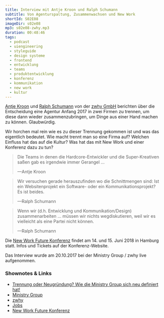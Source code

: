 ```yaml
---
title: Interview mit Antje Kroon und Ralph Schumann
subtitle: Von Agenturspaltung, Zusammenwachsen und New Work
shortId: S02E08
imageDir: s02e08
mp3: s02e08-zwhy.mp3
duration: 00:48:46
tags:
  - podcast
  - uiengineering
  - styleguide
  - design systeme
  - frontend
  - entwicklung
  - teams
  - produktentwicklung
  - konferenz
  - kommunikation
  - new work
  - kultur
---
```

[Antje Kroon](https://www.ministrygroup.de/people/antje-kroon) und [Ralph Schumann](https://www.ministrygroup.de/people/ralph-schumann) von der [zwhy GmbH](https://www.zwhy.de) berichten über die Entscheidung eine Agentur Anfang 2017 in zwei Firmen zu trennen, um diese dann wieder zusammenzubringen, um Dinge aus einer Hand machen zu können. Glaubwürdig.

<!-- more -->

Wir horchen mal rein wie es zu dieser Trennung gekommen ist und was das eigentlich bedeutet. Wie macht trennt man so eine Firma auf? Welchen Einfluss hat das auf die Kultur? Was hat das mit New Work und einer Konferenz dazu zu tun?

> Die Teams in denen die Hardcore-Entwickler und die Super-Kreativen saßen gab es irgendwie immer Gerangel …
><footer>&mdash;Antje Kroon</footer>

>Wir versuchen gerade herauszufinden wo die Schnittmengen sind: Ist ein Websitenprojekt ein Software- oder ein Kommunikationsprojekt? Es ist beides.
><footer>&mdash;Ralph Schumann</footer>

>Wenn wir (d.h. Entwicklung und Kommunikation/Design) zusammenarbeiten … müssen wir nichts wegdiskutieren, weil wir es vielleicht als eine Partei nicht können.
><footer>&mdash;Ralph Schumann</footer>

Die [New Work Future Konferenz](https://www.newworkfuture.de) findet am 14. und 15. Juni 2018 in Hamburg statt. Infos und Tickets auf der Konferenz-Website.

Das Interview wurde am 20.10.2017 bei der Ministry Group / zwhy live aufgenommen.

### Shownotes & Links

- [Trennung oder Neugründung? Wie die Ministry Group sich neu definiert hat!](https://www.blog.ministrygroup.de/ministry-group-neu-definiert/)
- [Ministry Group](https://www.ministrygroup.de)
- [zwhy](https://www.zwhy.de)
- [Jobs](https://www.ministrygroup.de/jobs)
- [New Work Future Konferenz](https://www.newworkfuture.de)
